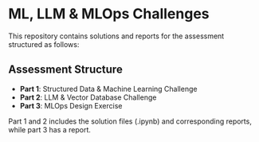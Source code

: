# ML, LLM & MLOps Challenges

This repository contains solutions and reports for the assessment structured as follows:

## Assessment Structure

- **Part 1**: Structured Data & Machine Learning Challenge
- **Part 2**: LLM & Vector Database Challenge
- **Part 3**: MLOps Design Exercise

Part 1 and 2 includes the solution files (.ipynb) and corresponding reports, while part 3 has a report.



